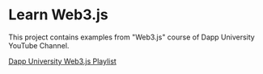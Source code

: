 # Learn Web3.js

This project contains examples from "Web3.js" course of Dapp University YouTube Channel.

[Dapp University Web3.js Playlist](https://www.youtube.com/playlist?list=PLS5SEs8ZftgXlCGXNfzKdq7nGBcIaVOdN)

